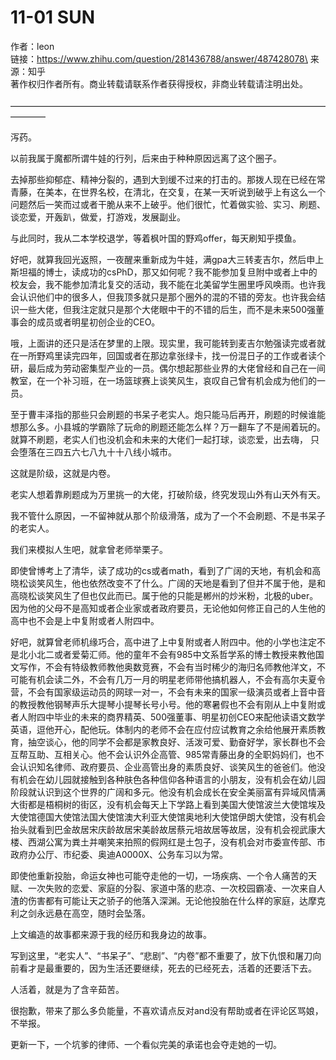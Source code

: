 # 11-01 SUN

作者：leon\
链接：https://www.zhihu.com/question/281436788/answer/487428078\
来源：知乎\
著作权归作者所有。商业转载请联系作者获得授权，非商业转载请注明出处。\
\
————————————————————————————————————————

泻药。

以前我属于魔都所谓牛娃的行列，后来由于种种原因远离了这个圈子。

去掉那些抑郁症、精神分裂的，遇到大到缓不过来的打击的。那拨人现在已经在常青藤，在美本，在世界名校，在清北，在交复，在某一天听说到破乎上有这么一个问题然后一笑而过或者干脆从来不上破乎。他们很忙，忙着做实验、实习、刷题、谈恋爱，开轰趴，做爱，打游戏，发展副业。

与此同时，我从二本学校退学，等着枫叶国的野鸡offer，每天刷知乎摸鱼。

好吧，就算我回光返照，一夜醒来重新成为牛娃，满gpa大三转麦吉尔，然后申上斯坦福的博士，读成功的csPhD，那又如何呢？我不能参加复旦附中或者上中的校友会，我不能参加清北复交的活动，我不能在北美留学生圈里呼风唤雨。也许我会认识他们中的很多人，但我顶多就只是那个圈外的混的不错的旁友。也许我会结识一些大佬，但我注定就只是那个大佬眼中干的不错的后生，而不是未来500强董事会的成员或者明星初创企业的CEO。

哦，上面讲的还只是活在梦里的上限。现实里，我可能转到麦吉尔勉强读完或者就在一所野鸡里读完四年，回国或者在那边拿张绿卡，找一份混日子的工作或者读个研，最后成为劳动密集型产业的一员。偶尔想起那些业界的大佬曾经和自己在一间教室，在一个补习班，在一场篮球赛上谈笑风生，哀叹自己曾有机会成为他们的一员。

至于曹丰泽指的那些只会刷题的书呆子老实人。炮只能马后再开，刷题的时候谁能想那么多。小县城的学霸除了玩命的刷题还能怎么样？万一翻车了不是闹着玩的。就算不刷题，老实人们也没机会和未来的大佬们一起打球，谈恋爱，出去嗨， 只会堕落在三四五六七八九十十八线小城市。

这就是阶级，这就是内卷。

老实人想着靠刷题成为万里挑一的大佬，打破阶级，终究发现山外有山天外有天。

我不管什么原因，一不留神就从那个阶级滑落，成为了一个不会刷题、不是书呆子的老实人。

我们来模拟人生吧，就拿曾老师举栗子。

即使曾博考上了清华，读了成功的cs或者math，看到了广阔的天地，有机会和高晓松谈笑风生，他也依然改变不了什么。广阔的天地是看到了但并不属于他，是和高晓松谈笑风生了但也仅此而已。属于他的只能是郴州的炒米粉，北极的uber。因为他的父母不是高知或者企业家或者政府要员，无论他如何修正自己的人生他的高中也不会是上中复附或者人附四中。

好吧，就算曾老师机缘巧合，高中进了上中复附或者人附四中。他的小学也注定不是北小北二或者爱菊汇师。他的童年不会有985中文系哲学系的博士教授来教他国文写作，不会有特级教师教他奥数竞赛，不会有当时稀少的海归名师教他洋文，不可能有机会读二外，不会有几万一月的明星老师带他搞机器人，不会有高尔夫夏令营，不会有国家级运动员的网球一对一，不会有未来的国家一级演员或者上音中音的教授教他钢琴声乐大提琴小提琴长号小号。他的寒暑假也不会有刚从上中复附或者人附四中毕业的未来的商界精英、500强董事、明星初创CEO来配他读语文数学英语，逗他开心，配他玩。体制内的老师不会在应付应试教育之余给他展开素质教育，抽空谈心，他的同学不会都是家教良好、活泼可爱、勤奋好学，家长群也不会互帮互助、互相关心。他不会认识外企高管、985常青藤出身的全职妈妈们，也不会认识知名律师、政府要员、企业高管出身的素质良好、谈笑风生的爸爸们。他没有机会在幼儿园就接触到各种肤色各种信仰各种语言的小朋友，没有机会在幼儿园阶段就认识到这个世界的广阔和多元。他没有机会成长在安全美丽富有异域风情满大街都是梧桐树的街区，没有机会每天上下学路上看到美国大使馆波兰大使馆埃及大使馆德国大使馆法国大使馆澳大利亚大使馆奥地利大使馆伊朗大使馆，没有机会抬头就看到巴金故居宋庆龄故居宋美龄故居蔡元培故居等故居，没有机会视武康大楼、西湖公寓为粪土并嘲笑来拍照的假网红是土包子，没有机会对市委宣传部、市政府办公厅、市纪委、奥迪A0000X、公务车习以为常。

即使他重新投胎，命运女神也可能夺走他的一切，一场疾病、一个令人痛苦的天赋、一次失败的恋爱、家庭的分裂、家道中落的悲凉、一次校园霸凌、一次来自人渣的伤害都有可能让天之骄子的他落入深渊。无论他投胎在什么样的家庭，达摩克利之剑永远悬在高空，随时会坠落。

上文编造的故事都来源于我的经历和我身边的故事。

写到这里，“老实人”、“书呆子”、“悲剧”、“内卷”都不重要了，放下仇恨和屠刀向前看才是最重要的，因为生活还要继续，死去的已经死去，活着的还要活下去。

人活着，就是为了含辛茹苦。

很抱歉，带来了那么多负能量，不喜欢请点反对and没有帮助或者在评论区骂娘，不举报。

更新一下，一个坑爹的律师、一个看似完美的承诺也会夺走她的一切。
